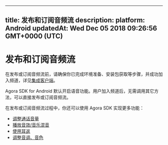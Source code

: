 
---
title: 发布和订阅音频流
description: 
platform: Android
updatedAt: Wed Dec 05 2018 09:26:56 GMT+0000 (UTC)
---
# 发布和订阅音频流
在发布或订阅音频流前，请确保你已完成环境准备、安装包获取等步骤，并成功加入频道，详见[集成客户端](../../cn/Voice/android_audio.md)。

Agora SDK for Android 默认开启语音功能。用户加入频道后，无需调用其它方法，可以直接发布或订阅音频流。

在发布或订阅音频流过程中，你还可以使用 Agora SDK 实现更多功能：
* [调整通话音量](../../cn/Voice/volume_android_auido.md)
* [播放音效/音乐混音](../../cn/Voice/effect_mixing_android_audio.md)
* [使用耳返](../../cn/Voice/in-ear_android_audio.md)
* [调整音调、音色](../../cn/Voice/voice_effect_android_audio.md)




